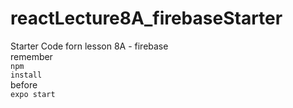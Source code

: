# reactLecture8A_firebaseStarter
Starter Code forn lesson 8A - firebase<br>
remember<br>
<code>npm install</code><br>
before<br>
<code>expo start </code>
